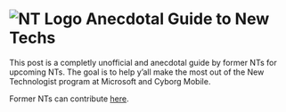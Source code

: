 # ![NT Logo](https://user-images.githubusercontent.com/24259728/150013895-a76bdeed-65a8-410f-8936-7f2fbd8872ed.jpeg) Anecdotal Guide to New Techs
This post is a completly unofficial and anecdotal guide by former NTs for upcoming NTs. The goal is to help y’all make the most out of the New Technologist program at Microsoft and Cyborg Mobile. 

Former NTs can contribute [here](CONTRIBUTE.md).


